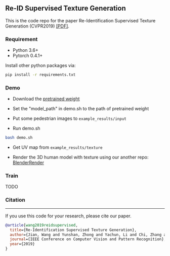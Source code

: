 ## Re-ID Supervised Texture Generation

This is the code repo for the paper Re-Identification Supervised Texture Generation (CVPR2019) [[PDF]](https://arxiv.org/pdf/1904.03385v1.pdf).

### Requirement

- Python 3.6+
- Pytorch 0.4.1+

Install other python packages via:
```bash
pip install -r requirements.txt
```

### Demo

- Download the [pretrained weight](https://drive.google.com/open?id=14DsUrAgjjHZ_WiMQ2WFez22QD5-nR7gu)

- Set the "model_path" in demo.sh to the path of pretrained weight

- Put some pedestrian images to ```example_results/input```

- Run demo.sh
```bash
bash demo.sh
```
- Get UV map from ```example_results/texture```

- Render the 3D human model with texture using our another repo:
[BlenderRender](https://github.com/yt4766269/BlenderRender)

### Train

TODO

### Citation

----------------
If you use this code for your research, please cite our paper.

```bibtex
@article{wang2019reidsupervised,
  title={Re-Identification Supervised Texture Generation},
  author={Jian, Wang and Yunshan, Zhong and Yachun, Li and Chi, Zhang and Yichen, Wei},
  journal={IEEE Conference on Computer Vision and Pattern Recognition},
  year={2019}
}
```
